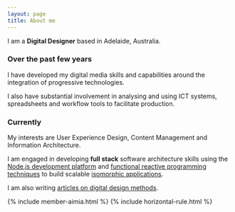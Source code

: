 ```yaml
---
layout: page
title: About me
---
```

<div class="message rounded-border-4">I am a <strong>Digital Designer</strong> based in Adelaide, Australia.</div>

### Over the past few years
I have developed my digital media skills and capabilities around the integration of progressive technologies.  

I also have substantial involvement in analysing and using ICT systems, spreadsheets and workflow tools to facilitate production.

### Currently
My interests are User Experience Design, Content Management and Information Architecture.  

I am engaged in developing **full stack** software architecture skills using the [Node.js development platform](https://nodejs.org) and [functional reactive programming techniques](http://en.wikipedia.org/wiki/Functional_reactive_programming) to build scalable [isomorphic applications](http://nerds.airbnb.com/isomorphic-javascript-future-web-apps/).  

I am also writing [articles on digital design methods](https://medium.com/doing-digital).  

{% include member-aimia.html %}
{% include horizontal-rule.html %}
<!--
## Skills
-->